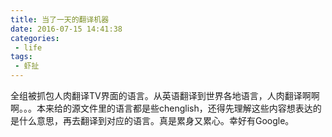 ```yaml
---
title: 当了一天的翻译机器
date: 2016-07-15 14:41:38
categories:
 - life
tags: 
 - 虾扯
---
```

全组被抓包人肉翻译TV界面的语言。从英语翻译到世界各地语言，人肉翻译啊啊啊。。。本来给的源文件里的语言都是些chenglish，还得先理解这些内容想表达的是什么意思，再去翻译到对应的语言。真是累身又累心。幸好有Google。
